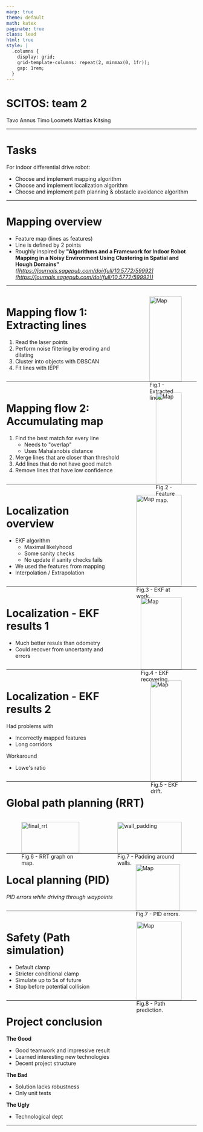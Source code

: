 ```yaml
---
marp: true
theme: default
math: katex
paginate: true
class: lead
html: true
style: |
  .columns {
    display: grid;
    grid-template-columns: repeat(2, minmax(0, 1fr));
    gap: 1rem;
  }
---
```


# SCITOS: team 2

Tavo Annus
Timo Loomets
Mattias Kitsing

---

# Tasks

For indoor differential drive robot:
- Choose and implement mapping algorithm
- Choose and implement localization algorithm
- Choose and implement path planning & obstacle avoidance algorithm

---

# Mapping overview

- Feature map (lines as features)
- Line is defined by 2 points
- Roughly inspired by **"Algorithms and a Framework for Indoor Robot Mapping in a Noisy Environment Using Clustering in Spatial and Hough Domains"** _([https://journals.sagepub.com/doi/full/10.5772/59992](https://journals.sagepub.com/doi/full/10.5772/59992))_

---

<div class="columns">
<div>

# Mapping flow 1: Extracting lines
1. Read the laser points
2. Perform noise filtering by eroding and dilating
3. Cluster into objects with DBSCAN
4. Fit lines with IEPF

</div>
<div>

<!-- ![bg right 80%](./fig/iepf.png) -->
<figure>
  <img src="./fig/iepf.png" alt="Map" style="width:100%">
  <figcaption>Fig.1 - Extracted lines.</figcaption>
</figure>
</div>
</div>

---

<div class="columns">
<div>

# Mapping flow 2: Accumulating map

1. Find the best match for every line
    - Needs to "overlap"
    - Uses Mahalanobis distance
2. Merge lines that are closer than threshold
3. Add lines that do not have good match
4. Remove lines that have low confidence

</div>
<div>

<!-- ![bg right 60%](./fig/mapv2.png) -->
<figure>
  <img src="./fig/mapv2.png" alt="Map" style="width:100%">
  <figcaption>Fig.2 - Feature map.</figcaption>
</figure>
</div>
</div>

---

<div class="columns">
<div>

# Localization overview

- EKF algorithm
  - Maximal likelyhood
  - Some sanity checks
  - No update if sanity checks fails
- We used the features from mapping
- Interpolation / Extrapolation

</div>
<div>

<!-- ![bg right 80%](./fig/ekf_good.png) -->
<figure>
  <img src="./fig/ekf_good.png" alt="Map" style="width:100%">
  <figcaption>Fig.3 - EKF at work.</figcaption>
</figure>
</div>
</div>

---

<div class="columns">
<div>

# Localization - EKF results 1

 - Much better resuls than odometry
 - Could recover from uncertanty and errors

</div>
<div>

<!-- ![bg right 80%](./fig/ekf_recovery.png) -->
<figure>
  <img src="./fig/ekf_recovery.png" alt="Map" style="width:100%">
  <figcaption>Fig.4 - EKF recovering.</figcaption>
</figure>
</div>
</div>

---

<div class="columns">
<div>

# Localization - EKF results 2

Had problems with 
- Incorrectly mapped features
- Long corridors

Workaround
- Lowe's ratio

</div>
<div>

<!-- ![bg right 80%](./fig/ekf_ugly.png) -->
<figure>
  <img src="./fig/ekf_ugly.png" alt="Map" style="width:100%">
  <figcaption>Fig.5 - EKF drift.</figcaption>
</figure>
</div>
</div>

---

# Global path planning (RRT)
<div class="columns">
<div>
<figure>
  <img src="./fig/final_rrt.png" alt="final_rrt" style="width:100%">
  <figcaption>Fig.6 - RRT graph on map.</figcaption>
</figure>
</div>
<div>
<figure>
  <img src="./fig/wall_padding.png" alt="wall_padding" style="width:100%">
  <figcaption>Fig.7 - Padding around walls.</figcaption>
</figure>
</div>
</div>

<!--![bg right 80%](./fig/final_rrt.png)
*RRT graph on map*
![bg right 80%](./fig/wall_padding.png)
*Padding around walls*-->

---

<div class="columns">
<div>

# Local planning (PID)
*PID errors while driving through waypoints*

</div>
<div>

<!-- ![bg right 70%](./fig/point_drive_PID.png) -->

<figure>
  <img src="./fig/point_drive_PID.png" alt="Map" style="width:100%">
  <figcaption>Fig.7 - PID errors.</figcaption>
</figure>
</div>
</div>

---

<div class="columns">
<div>

# Safety (Path simulation)

- Default clamp
- Stricter conditional clamp
- Simulate up to 5s of future
- Stop before potential collision
<!-- *Path prediction near walls* -->

</div>
<div>

<!-- ![bg right 70%](./fig/path_prediction_corridor.png) -->

<figure>
  <img src="./fig/path_prediction_corridor.png" alt="Map" style="width:100%">
  <figcaption>Fig.8 - Path prediction.</figcaption>
</figure>
</div>
</div>

---

# Project conclusion
**The Good**
- Good teamwork and impressive result
- Learned interesting new technologies
- Decent project structure

**The Bad**
- Solution lacks robustness
- Only unit tests

**The Ugly**
- Technological dept

---

